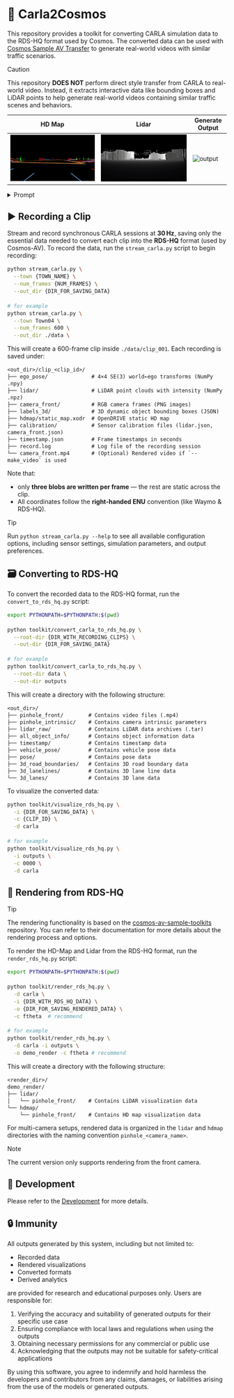 # 🚗 Carla2Cosmos

This repository provides a toolkit for converting CARLA simulation data to the RDS-HQ format used by Cosmos. The converted data can be used with [Cosmos Sample AV Transfer](https://github.com/nvidia-cosmos/cosmos-transfer1/blob/main/examples/inference_cosmos_transfer1_7b_sample_av.md) to generate real-world videos with similar traffic scenarios.

>[!CAUTION]
> This repository **DOES NOT** perform direct style transfer from CARLA to real-world video. Instead, it extracts interactive data like bounding boxes and LiDAR points to help generate real-world videos containing similar traffic scenes and behaviors.

| HD Map | Lidar | Generate Output |
| ------ | ----- | --------------- |
|![HD Map](assets/hdmap.gif) | ![lidar](assets/lidar.gif) | ![output](assets/output_video.gif) |

<details>

<summary>Prompt</summary>

The video is captured from a camera mounted on a car. The camera is facing forward. The video showcases a scenic golden-hour drive through a suburban area, bathed in the warm, golden hues of the setting sun. The dashboard camera captures the play of light and shadow as the sun’s rays filter through the trees, casting elongated patterns onto the road. The streetlights remain off, as the golden glow of the late afternoon sun provides ample illumination. The two-lane road appears to shimmer under the soft light, while the concrete barrier on the left side of the road reflects subtle warm tones. The stone wall on the right, adorned with lush greenery, stands out vibrantly under the golden light, with the palm trees swaying gently in the evening breeze. The golden light, combined with the quiet suburban landscape, creates an atmosphere of tranquility and warmth, making for a mesmerizing and soothing drive.
</details>


## ▶️ Recording a Clip

Stream and record synchronous CARLA sessions at **30 Hz**, saving only the essential data needed to convert each clip into the **RDS-HQ** format (used by Cosmos-AV). To record the data, run the `stream_carla.py` script to begin recording:

```bash
python stream_carla.py \
  --town {TOWN_NAME} \
  --num_frames {NUM_FRAMES} \
  --out_dir {DIR_FOR_SAVING_DATA}

# for example
python stream_carla.py \
  --town Town04 \
  --num_frames 600 \
  --out_dir ./data \
```

This will create a 600-frame clip inside `./data/clip_001`. Each recording is saved under:

```plaintext
<out_dir>/clip_<clip_id>/
├── ego_pose/              # 4×4 SE(3) world←ego transforms (NumPy .npy)
├── lidar/                 # LiDAR point clouds with intensity (NumPy .npz)
├── camera_front/          # RGB camera frames (PNG images)
├── labels_3d/             # 3D dynamic object bounding boxes (JSON)
├── hdmap/static_map.xodr  # OpenDRIVE static HD map
├── calibration/           # Sensor calibration files (lidar.json, camera_front.json)
├── timestamp.json         # Frame timestamps in seconds
├── record.log             # Log file of the recording session
└── camera_front.mp4       # (Optional) Rendered video if `--make_video` is used
```

Note that:

* only **three blobs are written per frame** — the rest are static across the clip.
* All coordinates follow the **right-handed ENU** convention (like Waymo & RDS-HQ).

>[!TIP]
> Run `python stream_carla.py --help` to see all available configuration options, including sensor settings, simulation parameters, and output preferences.

## 🗃️ Converting to RDS-HQ

To convert the recorded data to the RDS-HQ format, run the `convert_to_rds_hq.py` script:

```bash
export PYTHONPATH=$PYTHONPATH:$(pwd)

python toolkit/convert_carla_to_rds_hq.py \
  --root-dir {DIR_WITH_RECORDING_CLIPS} \
  --out-dir {DIR_FOR_SAVING_DATA}

# for example
python toolkit/convert_carla_to_rds_hq.py \
  --root-dir data \
  --out-dir outputs
```

This will create a directory with the following structure:

```plaintext
<out_dir>/
├── pinhole_front/        # Contains video files (.mp4)
├── pinhole_intrinsic/    # Contains camera intrinsic parameters
├── lidar_raw/            # Contains LiDAR data archives (.tar)
├── all_object_info/      # Contains object information data
├── timestamp/            # Contains timestamp data
├── vehicle_pose/         # Contains vehicle pose data
├── pose/                 # Contains pose data
├── 3d_road_boundaries/   # Contains 3D road boundary data
├── 3d_lanelines/         # Contains 3D lane line data
└── 3d_lanes/             # Contains 3D lane data
```

To visualize the converted data:

```bash
python toolkit/visualize_rds_hq.py \
  -i {DIR_FOR_SAVING_DATA} \
  -c {CLIP_ID} \
  -d carla

# for example
python toolkit/visualize_rds_hq.py \
  -i outputs \
  -c 0000 \
  -d carla
```

## 🎥 Rendering from RDS-HQ

>[!TIP]
> The rendering functionality is based on the [cosmos-av-sample-toolkits](https://github.com/nv-tlabs/cosmos-av-sample-toolkits) repository. You can refer to their documentation for more details about the rendering process and options.

To render the HD-Map and Lidar from the RDS-HQ format, run the `render_rds_hq.py` script:

```bash
export PYTHONPATH=$PYTHONPATH:$(pwd)

python toolkit/render_rds_hq.py \
  -d carla \
  -i {DIR_WITH_RDS_HQ_DATA} \
  -o {DIR_FOR_SAVING_RENDERED_DATA} \
  -c ftheta  # recommend

# for example
python toolkit/render_rds_hq.py \
  -d carla -i outputs \
  -o demo_render -c ftheta # recommend
```

This will create a directory with the following structure:

```plaintext
<render_dir>/
demo_render/
├── lidar/
│   └── pinhole_front/    # Contains LiDAR visualization data
└── hdmap/
    └── pinhole_front/    # Contains HD map visualization data
```

For multi-camera setups, rendered data is organized in the `lidar` and
`hdmap` directories with the naming convention `pinhole_<camera_name>`.

>[!Note]
> The current version only supports rendering from the front camera.

## 📝 Development

Please refer to the [Development](DEVELOPMENT.md) for more details.

## 🔒 Immunity

All outputs generated by this system, including but not limited to:

* Recorded data
* Rendered visualizations
* Converted formats
* Derived analytics

are provided for research and educational purposes only. Users are responsible for:

1. Verifying the accuracy and suitability of generated outputs for their specific use case
2. Ensuring compliance with local laws and regulations when using the outputs
3. Obtaining necessary permissions for any commercial or public use
4. Acknowledging that the outputs may not be suitable for safety-critical applications

By using this software, you agree to indemnify and hold harmless the developers and contributors from any claims, damages, or liabilities arising from the use of the models or generated outputs.
